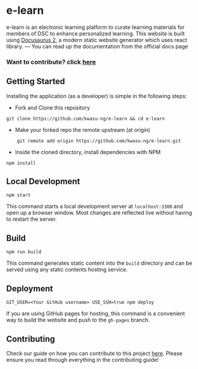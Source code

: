 # e-learn

e-learn is an electronic learning platform to curate learning materials for members of DSC to enhance personalized learning. This website is built using [Docusaurus 2](https://v2.docusaurus.io/), a modern static website generator which uses react library. &mdash; You can read up the documentation from the official docs page

### Want to contribute? click [here](#contributing)

## Getting Started

Installing the application (as a developer) is simple in the following steps:

- Fork and Clone this repository

```git
git clone https://github.com/kwasu-ng/e-learn && cd e-learn
```

- Make your forked repo the remote upstream (at origin)

```
    git remote add origin https://github.com/kwasu-ng/e-learn.git
```

- Inside the cloned directory, install dependencies with NPM

```npm
npm install
```

## Local Development

```console
npm start
```

This command starts a local development server at `localhost:3300` and open up a browser window. Most changes are reflected live without having to restart the server.

## Build

```console
npm run build
```

This command generates static content into the `build` directory and can be served using any static contents hosting service.

## Deployment

```console
GIT_USER=<Your GitHub username> USE_SSH=true npm deploy
```

If you are using GitHub pages for hosting, this command is a convenient way to build the website and push to the `gh-pages` branch.

## Contributing

Check our guide on how you can contribute to this project [here](CONTRIBUTING.md). Please ensure you read through everything in the contributing guide!